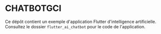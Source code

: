 # CHATBOTGCI

Ce dépôt contient un exemple d'application Flutter d'intelligence artificielle.
Consultez le dossier `flutter_ai_chatbot` pour le code de l'application.
